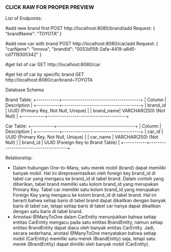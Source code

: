 ### CLICK RAW FOR PROPER PREVIEW ###

List of Endpoints:

#add new brand first
POST http://localhost:8080/brand/add
Request:
{
    "brandName": "TOYOTA"
}

#add new car with brand
POST http://localhost:8080/car/add
Request:
{
    "carName": "Innova",
    "brandId": "0053d158-2afa-4419-a8d5-cd7119305342"
}

#get list of car
GET http://localhost:8080/car

#get list of car by specific brand
GET http://localhost:8080/car/brand=TOYOTA

Database Schema

Brand Table:
+-----------+--------------------------------------+
| Column    | Description                          |
+-----------+--------------------------------------+
| brand_id  | UUID (Primary Key, Not Null, Unique)  |
| brand_name| VARCHAR(250) (Not Null)              |
+-----------+--------------------------------------+

Car Table:
+-----------+--------------------------------------+
| Column    | Description                          |
+-----------+--------------------------------------+
| car_id    | UUID (Primary Key, Not Null, Unique)  |
| car_name  | VARCHAR(250) (Not Null)              |
| brand_id  | UUID (Foreign Key to Brand Table)    |
+-----------+--------------------------------------+

Relationship:
- Dalam hubungan One-to-Many, satu merek mobil (brand) dapat memiliki banyak mobil. Hal ini direpresentasikan oleh foreign key brand_id di tabel car yang mengacu ke brand_id di tabel brand. Dalam contoh yang diberikan, tabel brand memiliki satu kolom brand_id yang merupakan Primary Key. Tabel car memiliki satu kolom brand_id yang merupakan Foreign Key yang mengacu ke kolom brand_id di tabel brand. Hal ini berarti bahwa setiap baris di tabel brand dapat dikaitkan dengan banyak baris di tabel car, tetapi setiap baris di tabel car hanya dapat dikaitkan dengan satu baris di tabel brand.
- Annotasi @ManyToOne dalam CarEntity menunjukkan bahwa setiap entitas CarEntity mengacu pada satu entitas BrandEntity, namun setiap entitas BrandEntity dapat diacu oleh banyak entitas CarEntity. Jadi, secara sederhana, anotasi @ManyToOne menyatakan bahwa setiap mobil (CarEntity) memiliki satu merek (BrandEntity) saja, tetapi satu merek (BrandEntity) dapat dimiliki oleh banyak mobil (CarEntity).
